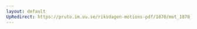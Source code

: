 ```yaml
---
layout: default
UpRedirect: https://pruto.im.uu.se/riksdagen-motions-pdf/1870/mot_1870__fk__29/mot_1870__fk__29-003.pdf
---
```

